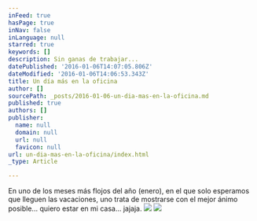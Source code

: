 ```yaml
---
inFeed: true
hasPage: true
inNav: false
inLanguage: null
starred: true
keywords: []
description: Sin ganas de trabajar...
datePublished: '2016-01-06T14:07:05.806Z'
dateModified: '2016-01-06T14:06:53.343Z'
title: Un día más en la oficina
author: []
sourcePath: _posts/2016-01-06-un-dia-mas-en-la-oficina.md
published: true
authors: []
publisher:
  name: null
  domain: null
  url: null
  favicon: null
url: un-dia-mas-en-la-oficina/index.html
_type: Article

---
```

En uno de los meses más flojos del año (enero), en el que solo esperamos que lleguen las vacaciones, uno trata de mostrarse con el mejor ánimo posible... quiero estar en mi casa... jajaja.
![](https://the-grid-user-content.s3-us-west-2.amazonaws.com/39bbee95-1c7d-4fb5-98c5-4943aa79691c.jpg)
![](https://the-grid-user-content.s3-us-west-2.amazonaws.com/f31e6a11-97e0-45c8-99cc-c055c1ae2db8.jpg)
